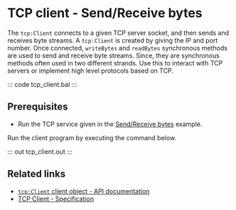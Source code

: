# TCP client - Send/Receive bytes

The `tcp:Client` connects to a given TCP server socket, and then sends and receives byte streams. A `tcp:Client` is created by giving the IP and port number. Once connected, `writeBytes` and `readBytes` synchronous methods are used to send and receive byte streams. Since, they are synchronous methods often used in two different strands. Use this to interact with TCP servers or implement high level protocols based on TCP.

::: code tcp_client.bal :::

## Prerequisites
- Run the TCP service given in the [Send/Receive bytes](/learn/by-example/tcp-listener/) example.

Run the client program by executing the command below.

::: out tcp_client.out :::

## Related links
- [`tcp:Client` client object - API documentation](https://lib.ballerina.io/ballerina/tcp/latest#Client)
- [TCP Client - Specification](/spec/tcp/#4-client)
